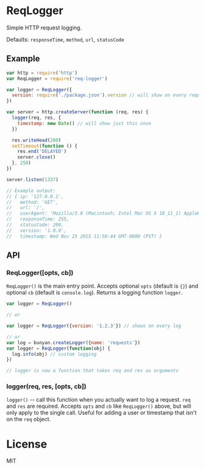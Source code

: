 # ReqLogger #

Simple HTTP request logging.

Defaults: `responseTime`, `method`, `url`, `statusCode`

## Example ##

```js
var http = require('http')
var ReqLogger = require('req-logger')

var logger = ReqLogger({
  version: require('./package.json').version // will show on every request
})

var server = http.createServer(function (req, res) {
  logger(req, res, {
    timestamp: new Date() // will show just this once
  })

  res.writeHead(200)
  setTimeout(function () {
    res.end('DELAYED')
    server.close()
  }, 250)
})

server.listen(1337)

// Example output:
// { ip: '127.0.0.1',
//   method: 'GET',
//   url: '/',
//   userAgent: 'Mozilla/5.0 (Macintosh; Intel Mac OS X 10_11_1) AppleWebKit/537// .36 (KHTML, like Gecko) Chrome/46.0.2490.86 Safari/537.36',
//   responseTime: 255,
//   statusCode: 200,
//   version: '1.0.0',
//   timestamp: Wed Nov 25 2015 11:58:44 GMT-0800 (PST) }

```

## API ##

### ReqLogger([opts, cb]) ###

`ReqLogger()` is the main entry point. Accepts optional `opts` (default is `{}`) and optional `cb` (default is `console.log`). Returns a logging function `logger`.

```js
var logger = ReqLogger()

// or

var logger = ReqLogger({version: '1.2.3'}) // shows on every log

// or
var log = bunyan.createLogger({name: 'requests'})
var logger = ReqLogger(function(obj) {
  log.info(obj) // custom logging
})

// logger is now a function that takes req and res as arguments
```

### logger(req, res, [opts, cb]) ###

`logger()` -- call this function when you actually want to log a request. `req` and `res` are required. Accepts `opts` and `cb` like `ReqLogger()` above, but will only apply to the single call. Useful for adding a user or timestamp that isn't on the `req` object.

# License #

MIT
